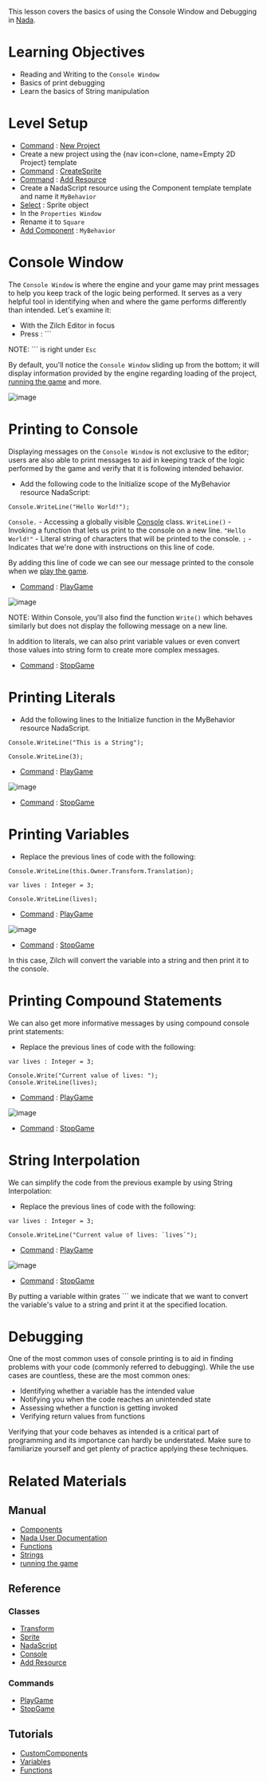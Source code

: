 This lesson covers the basics of using the Console Window and Debugging in [Nada](../../zilchmanual/nada_in_zilch.md).

 # Learning Objectives

- Reading and Writing to the `Console Window`
- Basics of print debugging
- Learn the basics of String manipulation

 # Level Setup

- [ Command](../../zilchmanual/editor/editorcommands/commands.md) : [ New Project](../../../code_reference/command_reference.md#newproject)
 - Create a new project using the {nav icon=clone, name=Empty 2D Project} template
- [ Command](../../zilchmanual/editor/editorcommands/commands.md) : [CreateSprite](../../zilchmanual/editor/editorcommands/createobject.md)
- [ Command](../../zilchmanual/editor/editorcommands/commands.md) : [ Add Resource](../../zilchmanual/editor/editorcommands/resourceadding.md)
 - Create a NadaScript resource using the Component template template and name it `MyBehavior`
- [Select](../../zilchmanual/editor/editorcommands/selectobject.md) : Sprite object
- In the `Properties Window`
 - Rename it to `Square`
 - [Add Component](../../zilchmanual/editor/addremovecomponent.md) : `MyBehavior`

 # Console Window

The `Console Window` is where the engine and your game may print messages to help you keep track of the logic being performed. It serves as a very helpful tool in identifying when and where the game performs differently than intended. Let's examine it:

- With the Zilch Editor in focus
- Press  : ```

NOTE: ``` is right under `Esc`

By default, you'll notice the `Console Window` sliding up from the bottom; it will display information provided by the engine regarding loading of the project, [running the game](../../zilchmanual/editor/editorcommands/runthegame.md) and more.



![image](https://raw.githubusercontent.com/ZilchEngine/ZilchFiles/master/doc_files/81527.png)


 # Printing to Console

Displaying messages on the `Console Window` is not exclusive to the editor; users are also able to print messages to aid in keeping track of the logic performed by the game and verify that it is following intended behavior.

 - Add the following code to the Initialize scope of the MyBehavior resource NadaScript:

```TS:Console Printing
Console.WriteLine("Hello World!");
```

`Console.` - Accessing a globally visible [ Console](../../../code_reference/nada_base_types/console.md) class.
`WriteLine()` - Invoking a function that lets us print to the console on a new line.
`"Hello World!"` - Literal string of characters that will be printed to the console.
`;` - Indicates that we're done with instructions on this line of code.

By adding this line of code we can see our message printed to the console when we [play the game](../../zilchmanual/editor/editorcommands/runthegame.md).

- [ Command](../../zilchmanual/editor/editorcommands/commands.md) : [ PlayGame](../../../code_reference/command_reference.md#playgame)



![image](https://raw.githubusercontent.com/ZilchEngine/ZilchFiles/master/doc_files/81552.png)


NOTE: Within Console, you'll also find the function `Write()` which behaves similarly but does not display the following message on a new line.

In addition to literals, we can also print variable values or even convert those values into string form to create more complex messages.

- [ Command](../../zilchmanual/editor/editorcommands/commands.md) : [ StopGame](../../../code_reference/command_reference.md#stopgame)

 # Printing Literals

 - Add the following lines to the Initialize function in the MyBehavior resource NadaScript.

```TS:Literal String Printing
Console.WriteLine("This is a String");
```
```TS:Literal Integer Printing
Console.WriteLine(3);
```
- [ Command](../../zilchmanual/editor/editorcommands/commands.md) : [ PlayGame](../../../code_reference/command_reference.md#playgame)



![image](https://raw.githubusercontent.com/ZilchEngine/ZilchFiles/master/doc_files/88674.png)


- [ Command](../../zilchmanual/editor/editorcommands/commands.md) : [ StopGame](../../../code_reference/command_reference.md#stopgame)

 # Printing Variables

 - Replace the previous lines of code with the following:

```TS:External Variable Printing
Console.WriteLine(this.Owner.Transform.Translation);
```

```TS: Local Variable Printing
var lives : Integer = 3;

Console.WriteLine(lives);
```
- [ Command](../../zilchmanual/editor/editorcommands/commands.md) : [ PlayGame](../../../code_reference/command_reference.md#playgame)



![image](https://raw.githubusercontent.com/ZilchEngine/ZilchFiles/master/doc_files/88676.png)


- [ Command](../../zilchmanual/editor/editorcommands/commands.md) : [ StopGame](../../../code_reference/command_reference.md#stopgame)

In this case, Zilch will convert the variable into a string and then print it to the console.

 # Printing Compound Statements

We can also get more informative messages by using compound console print statements:

 - Replace the previous lines of code with the following:

```TS:Compound Print Statements
var lives : Integer = 3;

Console.Write("Current value of lives: ");
Console.WriteLine(lives);
```
- [ Command](../../zilchmanual/editor/editorcommands/commands.md) : [ PlayGame](../../../code_reference/command_reference.md#playgame)



![image](https://raw.githubusercontent.com/ZilchEngine/ZilchFiles/master/doc_files/88678.png)


- [ Command](../../zilchmanual/editor/editorcommands/commands.md) : [ StopGame](../../../code_reference/command_reference.md#stopgame)

 # String Interpolation

We can simplify the code from the previous example by using String Interpolation:

 - Replace the previous lines of code with the following:

```TS:String Interpolation
var lives : Integer = 3;

Console.WriteLine("Current value of lives: `lives`");
```

- [ Command](../../zilchmanual/editor/editorcommands/commands.md) : [ PlayGame](../../../code_reference/command_reference.md#playgame)



![image](https://raw.githubusercontent.com/ZilchEngine/ZilchFiles/master/doc_files/88678.png)


- [ Command](../../zilchmanual/editor/editorcommands/commands.md) : [ StopGame](../../../code_reference/command_reference.md#stopgame)

By putting a variable within grates ``` we indicate that we want to convert the variable's value to a string and print it at the specified location.

 # Debugging

One of the most common uses of console printing is to aid in finding problems with your code (commonly referred to debugging). While the use cases are countless, these are the most common ones:

- Identifying whether a variable has the intended value
- Notifying you when the code reaches an unintended state
- Assessing whether a function is getting invoked
- Verifying return values from functions

Verifying that your code behaves as intended is a critical part of programming and its importance can hardly be understated. Make sure to familiarize yourself and get plenty of practice applying these techniques.

 # Related Materials

 ## Manual
- [Components](../../zilchmanual/architecture/components.md)
- [ Nada User Documentation](../../zilchmanual/nada_in_zilch.md)
- [ Functions](../../zilchmanual/nada_in_zilch/functions.md)
- [ Strings](../../zilchmanual/nada_in_zilch/strings.md)
- [running the game](../../zilchmanual/editor/editorcommands/runthegame.md)

 ## Reference
 ### Classes
- [Transform](../../../code_reference/class_reference/transform.md)
- [Sprite](../../../code_reference/class_reference/sprite.md)
- [NadaScript](../../../code_reference/class_reference/nadascript.md)
- [ Console](../../../code_reference/nada_base_types/console.md)
- [ Add Resource](../../zilchmanual/editor/editorcommands/resourceadding.md)

 ### Commands
- [ PlayGame](../../../code_reference/command_reference.md#playgame)
- [ StopGame](../../../code_reference/command_reference.md#stopgame)

 ##  Tutorials
- [CustomComponents](customcomponents.md)
- [Variables](variables.md)
- [Functions](functions.md)
 

 